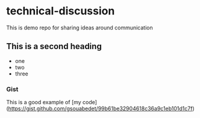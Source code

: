 # technical-discussion
This is demo repo for sharing ideas around communication


## This is a second heading

* one
* two
* three

### Gist

This is a good example of [my code] (https://gist.github.com/gsouabedet/99b61be32904618c36a9c1eb101d1c7f)
